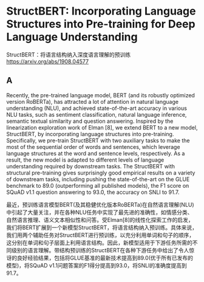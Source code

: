 # StructBERT: Incorporating Language Structures into Pre-training for Deep Language Understanding
StructBERT：将语言结构纳入深度语言理解的预训练 https://arxiv.org/abs/1908.04577

## A
Recently, the pre-trained language model, BERT (and its robustly optimized version RoBERTa), has attracted a lot of attention in natural language understanding (NLU), and achieved state-of-the-art accuracy in various NLU tasks, such as sentiment classification, natural language inference, semantic textual similarity and question answering. Inspired by the linearization exploration work of Elman [8], we extend BERT to a new model, StructBERT, by incorporating language structures into pre-training. Specifically, we pre-train StructBERT with two auxiliary tasks to make the most of the sequential order of words and sentences, which leverage language structures at the word and sentence levels, respectively. As a result, the new model is adapted to different levels of language understanding required by downstream tasks. The StructBERT with structural pre-training gives surprisingly good empirical results on a variety of downstream tasks, including pushing the state-of-the-art on the GLUE benchmark to 89.0 (outperforming all published models), the F1 score on SQuAD v1.1 question answering to 93.0, the accuracy on SNLI to 91.7.

最近，预训练语言模型BERT(及其稳健优化版本RoBERTa)在自然语言理解(NLU)中引起了大量关注，并在各种NLU任务中实现了最先进的准确性，如情感分类、自然语言推理、语义文本相似性和问答。受Elman[8]的线性化探索工作的启发，我们将BERT扩展到一个新模型StructBERT，将语言结构纳入预训练。具体来说，我们用两个辅助任务对StructBERT进行预训练，以充分利用单词和句子的顺序，这分别在单词和句子层面上利用语言结构。因此，新模型适用于下游任务所需的不同级别的语言理解。带结构预训练的StructBERT在各种下游任务中给出了令人惊讶的良好经验结果，包括将GLUE基准的最新技术提高到89.0(优于所有已发布的模型)，将SQuAD v1.1问题答案的F1得分提高到93.0，将SNLI的准确度提高到91.7。

